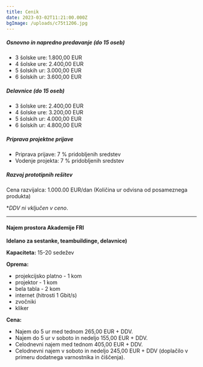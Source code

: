 ```yaml
---
title: Cenik
date: 2023-03-02T11:21:00.000Z
bgImage: /uploads/c75t1206.jpg
---
```

##### Osnovno in napredno predavanje (do 15 oseb)

* 3 šolske ure: 1.800,00 EUR
* 4 šolske ure: 2.400,00 EUR
* 5 šolskih ur: 3.000,00 EUR
* 6 šolskih ur: 3.600,00 EUR


##### Delavnice (do 15 oseb)

* 3 šolske ure: 2.400,00 EUR
* 4 šolske ure: 3.200,00 EUR
* 5 šolskih ur: 4.000,00 EUR
* 6 šolskih ur: 4.800,00 EUR

##### Priprava projektne prijave

* Priprava prijave: 7 % pridobljenih sredstev
* Vodenje projekta: 7 % pridobljenih sredstev

##### Razvoj prototipnih rešitev

Cena razvijalca: 1.000.00 EUR/dan
(Količina ur odvisna od posameznega produkta)




\**DDV ni vključen v ceno*.

- - -

#### Najem prostora Akademije FRI

**Idelano za sestanke, teambuildinge, delavnice)** 

**Kapaciteta:** 15-20 sedežev

**Oprema:**

* projekcijsko platno - 1 kom
* projektor - 1 kom
* bela tabla - 2 kom
* internet (hitrosti 1 Gbit/s)
* zvočniki
* kliker

**Cena:**

* Najem do 5 ur med tednom 265,00 EUR + DDV.
* Najem do 5 ur v soboto in nedeljo 155,00 EUR + DDV.
* Celodnevni najem med tednom 405,00 EUR + DDV.
* Celodnevni najem v soboto in nedeljo 245,00 EUR + DDV (doplačilo v primeru dodatnega varnostnika in čiščenja).
